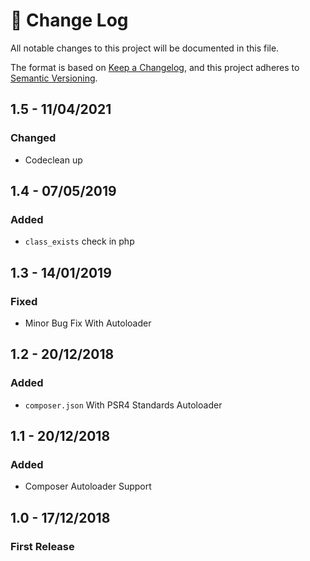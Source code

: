 # 📝  Change Log

All notable changes to this project will be documented in this file.

The format is based on [Keep a Changelog](https://keepachangelog.com/en/1.0.0/), and this project adheres to [Semantic Versioning](https://semver.org/spec/v2.0.0.html).

## 1.5 - 11/04/2021
### Changed
* Codeclean up

## 1.4 - 07/05/2019
### Added
* `class_exists` check in php

## 1.3 - 14/01/2019
### Fixed
* Minor Bug Fix With Autoloader

## 1.2 - 20/12/2018
### Added
* `composer.json` With PSR4 Standards Autoloader

## 1.1 - 20/12/2018
### Added
* Composer Autoloader Support

## 1.0 - 17/12/2018
### First Release

<!--
## Unreleased

## 1.0 - 01/02/2020
### Added

### Changed

### Deprecated

### Removed

### Fixed

### Security

-->
